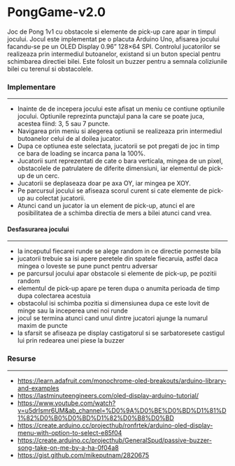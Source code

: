 # PongGame-v2.0 

Joc de Pong 1v1 cu obstacole si elemente de pick-up care apar in timpul jocului. 
Jocul este implementat pe o placuta Arduino Uno, afisarea jocului facandu-se pe un OLED Display 0.96” 128×64 SPI. 
Controlul jucatorilor se realizeaza prin intermediul butoanelor, existand si un buton special pentru schimbarea directiei bilei. 
Este folosit un buzzer pentru a semnala coliziunile bilei cu terenul si obstacolele.  
  
 ### Implementare 
 ------------------ 
 - Inainte de de incepera jocului este afisat un meniu ce contiune optiunile jocului. Optiunile reprezinta punctajul pana la care se poate juca, acestea fiind: 3, 5 sau 7 puncte. 
 - Navigarea prin meniu si alegerea optiunii se realizeaza prin intermediul butoanelor celui de al doilea jucator.  
 - Dupa ce optiunea este selectata, jucatorii se pot pregati de joc in timp ce bara de loading se incarca pana la 100%.
 - Jucatorii sunt reprezentati de cate o bara verticala, mingea de un pixel, obstacolele de patrulatere de diferite dimensiuni, iar elementul de pick-up de un cerc.
 - Jucatorii se deplaseaza doar pe axa OY, iar mingea pe XOY.
 - Pe parcursul jocului se afiseaza scorul curent si cate elemente de pick-up au colectat jucatorii.
 - Atunci cand un jucator ia un element de pick-up, atunci el are posibilitatea de a schimba directia de mers a bilei atunci cand vrea.  
 
 #### Desfasurarea jocului
 ------------------------ 
 - la inceputul fiecarei runde se alege random in ce directie porneste bila 
 - jucatorii trebuie sa isi apere peretele din spatele fiecaruia, astfel daca mingea o loveste se pune punct pentru adversar 
 - pe parcursul jocului apar obstacole si elemente de pick-up, pe pozitii random 
 - elementul de pick-up apare pe teren dupa o anumita perioada de timp dupa colectarea acestuia
 - obstacolul isi schimba pozitia si dimensiunea dupa ce este lovit de minge sau la inceperea unei noi runde
 - jocul se termina atunci cand unul dintre jucatori ajunge la numarul maxim de puncte
 - la sfarsit se afiseaza pe display castigatorul si se sarbatoresete castigul lui prin redearea unei piese la buzzer
 
 
 ### Resurse
 -----------
 - https://learn.adafruit.com/monochrome-oled-breakouts/arduino-library-and-examples
 - https://lastminuteengineers.com/oled-display-arduino-tutorial/
 - https://www.youtube.com/watch?v=u5drIsmr6UM&ab_channel=%D0%9A%D0%BE%D0%BD%D1%81%D1%82%D0%B0%D0%BD%D1%82%D0%B8%D0%BD
 - https://create.arduino.cc/projecthub/ronfrtek/arduino-oled-display-menu-with-option-to-select-e85f04
 - https://create.arduino.cc/projecthub/GeneralSpud/passive-buzzer-song-take-on-me-by-a-ha-0f04a8
 - https://gist.github.com/mikeputnam/2820675
